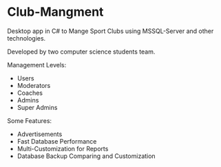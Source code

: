 # Club-Mangment

Desktop app in C# to Mange Sport Clubs using MSSQL-Server and other technologies.

Developed by two computer science students team.

Management Levels:

- Users
- Moderators
- Coaches
- Admins
- Super Admins


Some Features:

- Advertisements
- Fast Database Performance
- Multi-Customization for Reports
- Database Backup Comparing and Customization

